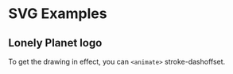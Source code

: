 # SVG Examples

## Lonely Planet logo

To get the drawing in effect, you can `<animate>` stroke-dashoffset.
